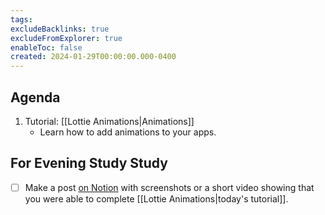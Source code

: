 ```yaml
---
tags:
excludeBacklinks: true
excludeFromExplorer: true
enableToc: false
created: 2024-01-29T00:00:00.000-0400
---
```


## Agenda

1. Tutorial: [[Lottie Animations|Animations]]
	- Learn how to add animations to your apps.

## For Evening Study Study
- [ ] Make a post [on Notion](https://notion.so) with screenshots or a short video showing that you were able to complete [[Lottie Animations|today's tutorial]].